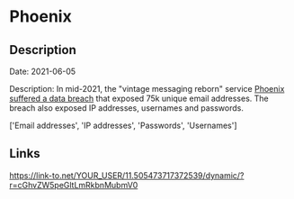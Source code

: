 # Phoenix

## Description

Date: 2021-06-05

Description:
In mid-2021, the &quot;vintage messaging reborn&quot; service <a href="https://prnt.sc/_t-Usfo2rHqP" target="_blank" rel="noopener">Phoenix suffered a data breach</a> that exposed 75k unique email addresses. The breach also exposed IP addresses, usernames and passwords.


['Email addresses', 'IP addresses', 'Passwords', 'Usernames']

## Links

https://link-to.net/YOUR_USER/11.505473717372539/dynamic/?r=cGhvZW5peGltLmRkbnMubmV0